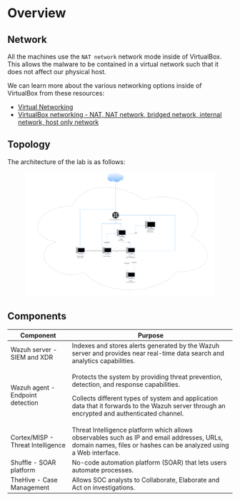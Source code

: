 # Overview

## Network

All the machines use the `NAT network` network mode inside of VirtualBox. This allows the malware to be contained in a virtual network such that it does not affect our physical host.

We can learn more about the various networking options inside of VirtualBox from these resources:

* [Virtual Networking](https://www.virtualbox.org/manual/ch06.html)
* [VirtualBox networking - NAT, NAT network, bridged network, internal network, host only network](https://www.youtube.com/watch?v=2Fkf6Kysh7I\&t=461s)



## Topology

The architecture of the lab is as follows:

<figure><img src=".gitbook/assets/Architecture.drawio.svg" alt=""><figcaption></figcaption></figure>



## Components

| Component                         | Purpose                                                                                                                                                                                                                                              |
| --------------------------------- | ---------------------------------------------------------------------------------------------------------------------------------------------------------------------------------------------------------------------------------------------------- |
| Wazuh server - SIEM and XDR       | Indexes and stores alerts generated by the Wazuh server and provides near real-time data search and analytics capabilities.                                                                                                                          |
| Wazuh agent - Endpoint detection  | <p>Protects the system by providing threat prevention, detection, and response capabilities. </p><p>Collects different types of system and application data that it forwards to the Wazuh server through an encrypted and authenticated channel.</p> |
| Cortex/MISP - Threat Intelligence | Threat Intelligence platform which allows observables such as IP and email addresses, URLs, domain names, files or hashes can be analyzed using a Web interface.                                                                                     |
| Shuffle - SOAR platform           | No-code automation platform (SOAR) that lets users automate processes.                                                                                                                                                                               |
| TheHive - Case Management         | Allows SOC analysts to Collaborate, Elaborate and Act on investigations.                                                                                                                                                                             |
